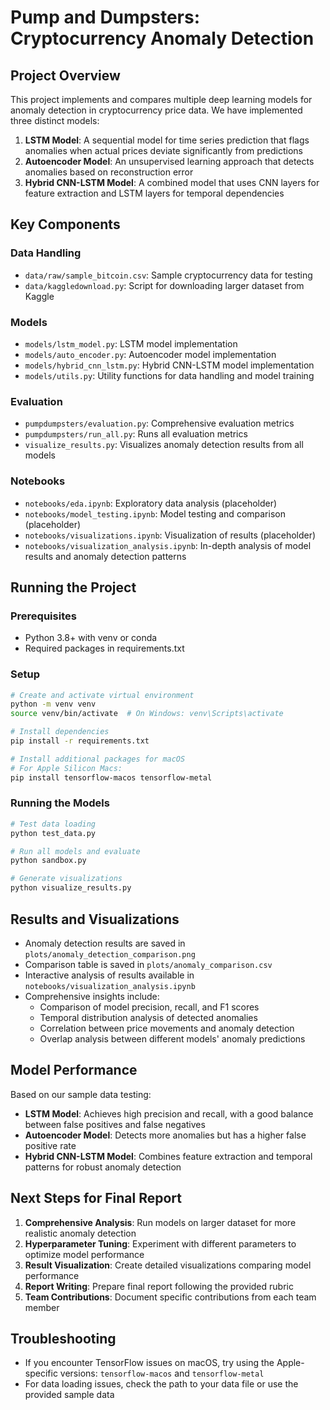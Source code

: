 # Pump and Dumpsters: Cryptocurrency Anomaly Detection

## Project Overview

This project implements and compares multiple deep learning models for anomaly detection in cryptocurrency price data. We have implemented three distinct models:

1. **LSTM Model**: A sequential model for time series prediction that flags anomalies when actual prices deviate significantly from predictions
2. **Autoencoder Model**: An unsupervised learning approach that detects anomalies based on reconstruction error
3. **Hybrid CNN-LSTM Model**: A combined model that uses CNN layers for feature extraction and LSTM layers for temporal dependencies

## Key Components

### Data Handling

- `data/raw/sample_bitcoin.csv`: Sample cryptocurrency data for testing
- `data/kaggledownload.py`: Script for downloading larger dataset from Kaggle

### Models

- `models/lstm_model.py`: LSTM model implementation
- `models/auto_encoder.py`: Autoencoder model implementation
- `models/hybrid_cnn_lstm.py`: Hybrid CNN-LSTM model implementation
- `models/utils.py`: Utility functions for data handling and model training

### Evaluation

- `pumpdumpsters/evaluation.py`: Comprehensive evaluation metrics
- `pumpdumpsters/run_all.py`: Runs all evaluation metrics
- `visualize_results.py`: Visualizes anomaly detection results from all models

### Notebooks

- `notebooks/eda.ipynb`: Exploratory data analysis (placeholder)
- `notebooks/model_testing.ipynb`: Model testing and comparison (placeholder)
- `notebooks/visualizations.ipynb`: Visualization of results (placeholder)
- `notebooks/visualization_analysis.ipynb`: In-depth analysis of model results and anomaly detection patterns

## Running the Project

### Prerequisites

- Python 3.8+ with venv or conda
- Required packages in requirements.txt

### Setup

```bash
# Create and activate virtual environment
python -m venv venv
source venv/bin/activate  # On Windows: venv\Scripts\activate

# Install dependencies
pip install -r requirements.txt

# Install additional packages for macOS
# For Apple Silicon Macs:
pip install tensorflow-macos tensorflow-metal
```

### Running the Models

```bash
# Test data loading
python test_data.py

# Run all models and evaluate
python sandbox.py

# Generate visualizations
python visualize_results.py
```

## Results and Visualizations

- Anomaly detection results are saved in `plots/anomaly_detection_comparison.png`
- Comparison table is saved in `plots/anomaly_comparison.csv`
- Interactive analysis of results available in `notebooks/visualization_analysis.ipynb`
- Comprehensive insights include:
  - Comparison of model precision, recall, and F1 scores
  - Temporal distribution analysis of detected anomalies
  - Correlation between price movements and anomaly detection
  - Overlap analysis between different models' anomaly predictions

## Model Performance

Based on our sample data testing:

- **LSTM Model**: Achieves high precision and recall, with a good balance between false positives and false negatives
- **Autoencoder Model**: Detects more anomalies but has a higher false positive rate
- **Hybrid CNN-LSTM Model**: Combines feature extraction and temporal patterns for robust anomaly detection

## Next Steps for Final Report

1. **Comprehensive Analysis**: Run models on larger dataset for more realistic anomaly detection
2. **Hyperparameter Tuning**: Experiment with different parameters to optimize model performance
3. **Result Visualization**: Create detailed visualizations comparing model performance
4. **Report Writing**: Prepare final report following the provided rubric
5. **Team Contributions**: Document specific contributions from each team member

## Troubleshooting

- If you encounter TensorFlow issues on macOS, try using the Apple-specific versions: `tensorflow-macos` and `tensorflow-metal`
- For data loading issues, check the path to your data file or use the provided sample data
